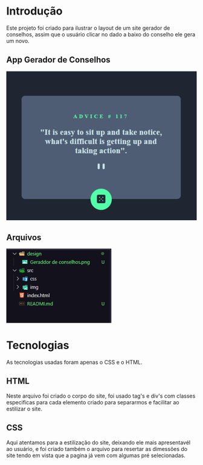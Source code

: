 
# Introdução
Este projeto foi criado para ilustrar o layout de um site gerador de conselhos, assim que o usuário clicar no dado a baixo do conselho ele gera um novo.

## App Gerador de Conselhos
<img src="./design/Geraddor de conselhos.png" alt= "design">

## Arquivos
<img src="./src/img/pastas.png" alt= pasta-e-arquivos.>

# Tecnologias 

As tecnologias usadas foram apenas o CSS e o HTML.

## HTML

Neste arquivo foi criado o corpo do site, foi usado tag's e div's com classes especificas para cada elemento criado para separarmos e facilitar ao estilizar o site.

## CSS

Aqui atentamos para a estilização do site, deixando ele mais apresentavél ao usuário, e foi criado também o arquivo para resertar as dimessões do site tendo em vista que a pagina já vem com algumas pré selecionadas.
